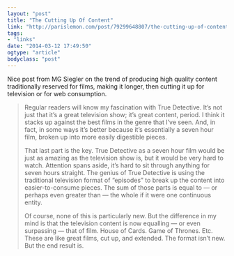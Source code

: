 ```yaml
---
layout: "post"
title: "The Cutting Up Of Content"
link: "http://parislemon.com/post/79299648807/the-cutting-up-of-content"
tags: 
- "links"
date: "2014-03-12 17:49:50"
ogtype: "article"
bodyclass: "post"
---
```


Nice post from MG Siegler on the trend of producing high quality content traditionally reserved for films, making it longer, then cutting it up for television or for web consumption.

> Regular readers will know my fascination with True Detective. It’s not just that it’s a great television show; it’s great content, period. I think it stacks up against the best films in the genre that I’ve seen. And, in fact, in some ways it’s better because it’s essentially a seven hour film, broken up into more easily digestible pieces.
> 
> That last part is the key. True Detective as a seven hour film would be just as amazing as the television show is, but it would be very hard to watch. Attention spans aside, it’s hard to sit through anything for seven hours straight. The genius of True Detective is using the traditional television format of “episodes” to break up the content into easier-to-consume pieces. The sum of those parts is equal to — or perhaps even greater than — the whole if it were one continuous entity.
> 
> Of course, none of this is particularly new. But the difference in my mind is that the television content is now equalling — or even surpassing — that of film. House of Cards. Game of Thrones. Etc. These are like great films, cut up, and extended. The format isn’t new. But the end result is.